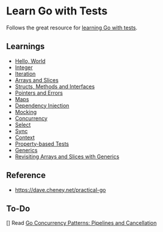 # Learn Go with Tests

Follows the great resource for [learning Go with tests](https://quii.gitbook.io/learn-go-with-tests).

## Learnings

- [Hello, World](/c01-hello-world/README.md)
- [Integer](/c02-integers/README.md)
- [Iteration](/c03-for/README.md)
- [Arrays and Slices](/c04-arrays/README.md)
- [Structs, Methods and Interfaces](/c05-structs/README.md)
- [Pointers and Errors](/c06-pointers/README.md)
- [Maps](/c07-maps/README.md)
- [Dependency Injection](/c08-dependency-injection/README.md)
- [Mocking](/c09-mocking/README.md)
- [Concurrency](/c10-concurrency/README.md)
- [Select](/c11-select/README.md)
- [Sync](/c13-sync/README.md)
- [Context](/c14-context/README.md)
- [Property-based Tests](/c15-property-based-tests/README.md)
- [Generics](/c19-generics/README.md)
- [Revisiting Arrays and Slices with Generics](/c20-revisiting-arrays-and-slices-with-generics/README.md)

## Reference

- https://dave.cheney.net/practical-go

## To-Do

[] Read [Go Concurrency Patterns: Pipelines and Cancellation](https://go.dev/blog/pipelines)
